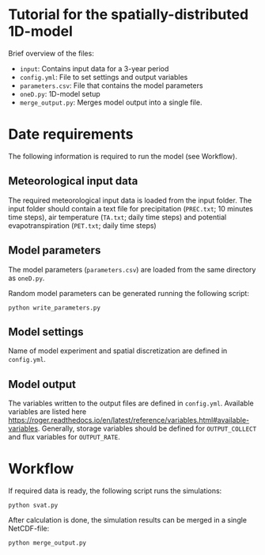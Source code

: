 # Tutorial for the spatially-distributed 1D-model

Brief overview of the files:

- `input`: Contains input data for a 3-year period
- `config.yml`: File to set settings and output variables
- `parameters.csv`: File that contains the model parameters
- `oneD.py`: 1D-model setup
- `merge_output.py`: Merges model output into a single file.

# Date requirements

The following information is required to run the model (see Workflow). 

## Meteorological input data
The required meteorological input data is loaded from the input folder. The input folder should contain a text file
for precipitation (`PREC.txt`; 10 minutes time steps), air temperature (`TA.txt`; daily time steps) and potential evapotranspiration (`PET.txt`; daily time steps)

## Model parameters
The model parameters (`parameters.csv`) are loaded from the same directory as `oneD.py`.

Random model parameters can be generated running the following script:
```
python write_parameters.py
```

## Model settings
Name of model experiment and spatial discretization are defined in `config.yml`.

## Model output
The variables written to the output files are defined in `config.yml`. Available variables
are listed here https://roger.readthedocs.io/en/latest/reference/variables.html#available-variables. Generally, storage variables
should be defined for `OUTPUT_COLLECT` and flux variables for `OUTPUT_RATE`.

# Workflow
If required data is ready, the following script runs the simulations:

```
python svat.py
```

After calculation is done, the simulation results can be merged in a single NetCDF-file:
```
python merge_output.py
```